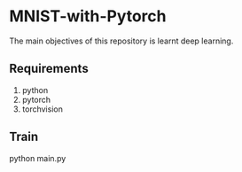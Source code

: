 # MNIST-with-Pytorch
The main objectives of this repository is learnt deep learning.

## Requirements  
1. python
2. pytorch
3. torchvision

## Train  
 python main.py  
 